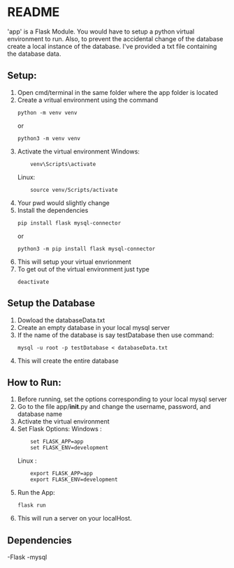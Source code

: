 # README
'app' is a Flask Module.
You would have to setup a python virtual environment to run.
Also, to prevent the accidental change of the database create a local instance of the database.
I've provided a txt file containing the database data.

## Setup:
1. Open cmd/terminal in the same folder where the app folder is located
2. Create a vritual environment using the command 
	```
	python -m venv venv 
	```
	or
	```
	python3 -m venv venv
	```
3. Activate the virtual environment
	Windows:  
	```
		venv\Scripts\activate
	```
	Linux:	
	```
		source venv/Scripts/activate
	```
4. Your pwd would slightly change
5. Install the dependencies
	```
	pip install flask mysql-connector
	```
	or
	```
	python3 -m pip install flask mysql-connector
	```
6. This will setup your virtual envrionment
7. To get out of the virtual environment just type 
	```
	deactivate
	```
## Setup the Database
1. Dowload the databaseData.txt
2. Create an empty database in your local mysql server
3. If the name of the database is say testDatabase then use command:
	```
	mysql -u root -p testDatabase < databaseData.txt
	```
4. This will create the entire database


## How to Run:
1. Before running, set the options corresponding to your local mysql server
2. Go to the file app/__init__.py and change the username, password, and database name
3. Activate the virtual environment
4. Set Flask Options:
	Windows : 
	```
		set FLASK_APP=app
		set FLASK_ENV=development
	```
	Linux :   
	```
		export FLASK_APP=app
		export FLASK_ENV=development
	```
5. Run the App:
	```
	flask run
	```
6. This will run a server on your localHost.



## Dependencies
-Flask
-mysql
